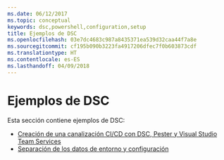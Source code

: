 ```yaml
---
ms.date: 06/12/2017
ms.topic: conceptual
keywords: dsc,powershell,configuration,setup
title: Ejemplos de DSC
ms.openlocfilehash: 03e7dc4683c987a8435371ea539d32caa44f7a8e
ms.sourcegitcommit: cf195b090b3223fa4917206dfec7f0b603873cdf
ms.translationtype: HT
ms.contentlocale: es-ES
ms.lasthandoff: 04/09/2018
---
```

# <a name="dsc-examples"></a>Ejemplos de DSC

Esta sección contiene ejemplos de DSC:

- [Creación de una canalización CI/CD con DSC, Pester y Visual Studio Team Services](dscCiCd.md)
- [Separación de los datos de entorno y configuración](separatingEnvData.md)
